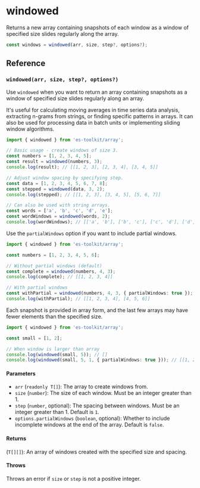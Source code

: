 # windowed

Returns a new array containing snapshots of each window as a window of specified size slides regularly along the array.

```typescript
const windows = windowed(arr, size, step?, options?);
```

## Reference

### `windowed(arr, size, step?, options?)`

Use `windowed` when you want to return an array containing snapshots as a window of specified size slides regularly along an array.

It's useful for calculating moving averages in time series data analysis, extracting n-grams from strings, or finding specific patterns in arrays. It can also be used for processing data in batch units or implementing sliding window algorithms.

```typescript
import { windowed } from 'es-toolkit/array';

// Basic usage - create windows of size 3.
const numbers = [1, 2, 3, 4, 5];
const result = windowed(numbers, 3);
console.log(result); // [[1, 2, 3], [2, 3, 4], [3, 4, 5]]

// Adjust window spacing by specifying step.
const data = [1, 2, 3, 4, 5, 6, 7, 8];
const stepped = windowed(data, 3, 2);
console.log(stepped); // [[1, 2, 3], [3, 4, 5], [5, 6, 7]]

// Can also be used with string arrays.
const words = ['a', 'b', 'c', 'd', 'e'];
const wordWindows = windowed(words, 2);
console.log(wordWindows); // [['a', 'b'], ['b', 'c'], ['c', 'd'], ['d', 'e']]
```

Use the `partialWindows` option if you want to include partial windows.

```typescript
import { windowed } from 'es-toolkit/array';

const numbers = [1, 2, 3, 4, 5, 6];

// Without partial windows (default)
const complete = windowed(numbers, 4, 3);
console.log(complete); // [[1, 2, 3, 4]]

// With partial windows
const withPartial = windowed(numbers, 4, 3, { partialWindows: true });
console.log(withPartial); // [[1, 2, 3, 4], [4, 5, 6]]
```

Each snapshot is provided in array form, and the last few arrays may have fewer elements than the specified size.

```typescript
import { windowed } from 'es-toolkit/array';

const small = [1, 2];

// When window is larger than array
console.log(windowed(small, 5)); // []
console.log(windowed(small, 5, 1, { partialWindows: true })); // [[1, 2], [2]]
```

#### Parameters

- `arr` (`readonly T[]`): The array to create windows from.
- `size` (`number`): The size of each window. Must be an integer greater than 1.
- `step` (`number`, optional): The spacing between windows. Must be an integer greater than 1. Default is `1`.
- `options.partialWindows` (`boolean`, optional): Whether to include incomplete windows at the end of the array. Default is `false`.

#### Returns

(`T[][]`): An array of windows created with the specified size and spacing.

#### Throws

Throws an error if `size` or `step` is not a positive integer.
